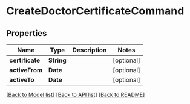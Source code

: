 # CreateDoctorCertificateCommand

## Properties
Name | Type | Description | Notes
------------ | ------------- | ------------- | -------------
**certificate** | **String** |  | [optional] 
**activeFrom** | **Date** |  | [optional] 
**activeTo** | **Date** |  | [optional] 

[[Back to Model list]](../README.md#documentation-for-models) [[Back to API list]](../README.md#documentation-for-api-endpoints) [[Back to README]](../README.md)


